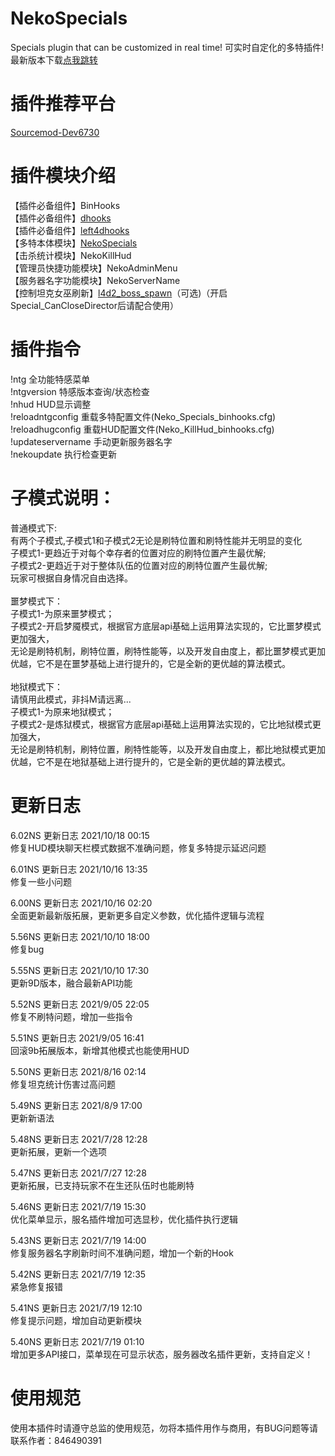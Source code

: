 # NekoSpecials
Specials plugin that can be customized in real time!
可实时自定化的多特插件!
最新版本下载[点我跳转](https://himeneko.cn/nekospecials)

# 插件推荐平台
[Sourcemod-Dev6730](https://www.sourcemod.net/downloads.php?branch=dev)

# 插件模块介绍
【插件必备组件】BinHooks<br>
【插件必备组件】[dhooks](https://forums.alliedmods.net/showthread.php?p=2588686#post2588686)<br>
【插件必备组件】[left4dhooks](https://forums.alliedmods.net/showthread.php?p=2684862)<br>
【多特本体模块】[NekoSpecials](https://himeneko.cn/nekospecials)<br>
【击杀统计模块】NekoKillHud<br>
【管理员快捷功能模块】NekoAdminMenu<br>
【服务器名字功能模块】NekoServerName<br>
【控制坦克女巫刷新】[l4d2_boss_spawn](https://forums.alliedmods.net/showthread.php?p=2694435)（可选)（开启Special_CanCloseDirector后请配合使用）<br>

# 插件指令
!ntg					    全功能特感菜单<br>
!ntgversion				特感版本查询/状态检查<br>
!nhud					    HUD显示调整<br>
!reloadntgconfig	重载多特配置文件(Neko_Specials_binhooks.cfg)<br>
!reloadhugconfig	重载HUD配置文件(Neko_KillHud_binhooks.cfg)<br>
!updateservername	手动更新服务器名字<br>
!nekoupdate				执行检查更新<br>

# 子模式说明：
普通模式下:<br>
有两个子模式,子模式1和子模式2无论是刷特位置和刷特性能并无明显的变化<br>
子模式1-更趋近于对每个幸存者的位置对应的刷特位置产生最优解;<br>
子模式2-更趋近于对于整体队伍的位置对应的刷特位置产生最优解;<br>
玩家可根据自身情况自由选择。<br>
<br>
噩梦模式下：<br>
子模式1-为原来噩梦模式；<br>
子模式2-开启梦魇模式，根据官方底层api基础上运用算法实现的，它比噩梦模式更加强大，<br>
无论是刷特机制，刷特位置，刷特性能等，以及开发自由度上，都比噩梦模式更加优越，它不是在噩梦基础上进行提升的，它是全新的更优越的算法模式。<br>
<br>
地狱模式下：<br>
请慎用此模式，非抖M请远离...<br>
子模式1-为原来地狱模式；<br>
子模式2-是炼狱模式，根据官方底层api基础上运用算法实现的，它比地狱模式更加强大，<br>
无论是刷特机制，刷特位置，刷特性能等，以及开发自由度上，都比地狱模式更加优越，它不是在地狱基础上进行提升的，它是全新的更优越的算法模式。<br>

# 更新日志
6.02NS 更新日志 2021/10/18 00:15 <br>
修复HUD模块聊天栏模式数据不准确问题，修复多特提示延迟问题

6.01NS 更新日志 2021/10/16 13:35 <br>
修复一些小问题

6.00NS 更新日志 2021/10/16 02:20 <br>
全面更新最新版拓展，更新更多自定义参数，优化插件逻辑与流程

5.56NS 更新日志 2021/10/10 18:00 <br>
修复bug

5.55NS 更新日志 2021/10/10 17:30 <br>
更新9D版本，融合最新API功能

5.52NS 更新日志 2021/9/05 22:05 <br>
修复不刷特问题，增加一些指令

5.51NS 更新日志 2021/9/05 16:41 <br>
回滚9b拓展版本，新增其他模式也能使用HUD

5.50NS 更新日志 2021/8/16 02:14 <br>
修复坦克统计伤害过高问题

5.49NS 更新日志 2021/8/9 17:00 <br>
更新新语法

5.48NS 更新日志 2021/7/28 12:28 <br>
更新拓展，更新一个选项

5.47NS 更新日志 2021/7/27 12:28 <br>
更新拓展，已支持玩家不在生还队伍时也能刷特

5.46NS 更新日志 2021/7/19 15:30 <br>
优化菜单显示，服名插件增加可选显秒，优化插件执行逻辑

5.43NS 更新日志 2021/7/19 14:00 <br>
修复服务器名字刷新时间不准确问题，增加一个新的Hook

5.42NS 更新日志 2021/7/19 12:35 <br>
紧急修复报错

5.41NS 更新日志 2021/7/19 12:10 <br>
修复提示问题，增加自动更新模块

5.40NS 更新日志 2021/7/19 01:10 <br>
增加更多API接口，菜单现在可显示状态，服务器改名插件更新，支持自定义！

# 使用规范
使用本插件时请遵守总监的使用规范，勿将本插件用作与商用，有BUG问题等请联系作者：846490391

